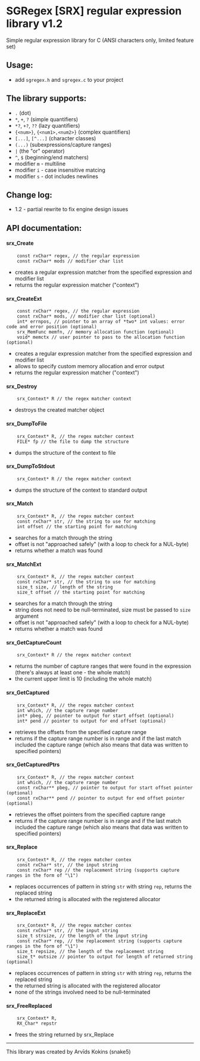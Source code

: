 # SGRegex [SRX] regular expression library v1.2
Simple regular expression library for C (ANSI characters only, limited feature set)

## Usage:

- add `sgregex.h` and `sgregex.c` to your project

## The library supports:

- `.` (dot)
- `*`, `+`, `?` (simple quantifiers)
- `*?`, `+?`, `??` (lazy quantifiers)
- `{<num>}`, `{<num1>,<num2>}` (complex quantifiers)
- `[...]`, `[^...]` (character classes)
- `(...)` (subexpressions/capture ranges)
- `|` (the "or" operator)
- `^`, `$` (beginning/end matchers)
- modifier `m` - multiline
- modifier `i` - case insensitive matcing
- modifier `s` - dot includes newlines

## Change log:

- 1.2 - partial rewrite to fix engine design issues

## API documentation:

#### srx_Create
		const rxChar* regex, // the regular expression
		const rxChar* mods // modifier char list

- creates a regular expression matcher from the specified expression and modifier list
- returns the regular expression matcher ("context")

#### srx_CreateExt
		const rxChar* regex, // the regular expression
		const rxChar* mods, // modifier char list (optional)
		int* errnpos, // pointer to an array of *two* int values: error code and error position (optional)
		srx_MemFunc memfn, // memory allocation function (optional)
		void* memctx // user pointer to pass to the allocation function (optional)

- creates a regular expression matcher from the specified expression and modifier list
- allows to specify custom memory allocation and error output
- returns the regular expression matcher ("context")

#### srx_Destroy
		srx_Context* R // the regex matcher context

- destroys the created matcher object

#### srx_DumpToFile
		srx_Context* R, // the regex matcher context
		FILE* fp // the file to dump the structure

- dumps the structure of the context to file

#### srx_DumpToStdout
		srx_Context* R // the regex matcher context

- dumps the structure of the context to standard output

#### srx_Match
		srx_Context* R, // the regex matcher context
		const rxChar* str, // the string to use for matching
		int offset // the starting point for matching

- searches for a match through the string
- offset is not "approached safely" (with a loop to check for a NUL-byte)
- returns whether a match was found

#### srx_MatchExt
		srx_Context* R, // the regex matcher context
		const rxChar* str, // the string to use for matching
		size_t size, // length of the string
		size_t offset // the starting point for matching

- searches for a match through the string
- string does not need to be null-terminated, size must be passed to `size` argument
- offset is not "approached safely" (with a loop to check for a NUL-byte)
- returns whether a match was found

#### srx_GetCaptureCount
		srx_Context* R // the regex matcher context

- returns the number of capture ranges that were found in the expression (there's always at least one - the whole match)
- the current upper limit is 10 (including the whole match)

#### srx_GetCaptured
		srx_Context* R, // the regex matcher context
		int which, // the capture range number
		int* pbeg, // pointer to output for start offset (optional)
		int* pend // pointer to output for end offset (optional)

- retrieves the offsets from the specified capture range
- returns if the capture range number is in range and if the last match included the capture range (which also means that data was written to specified pointers)

#### srx_GetCapturedPtrs
		srx_Context* R, // the regex matcher context
		int which, // the capture range number
		const rxChar** pbeg, // pointer to output for start offset pointer (optional)
		const rxChar** pend // pointer to output for end offset pointer (optional)

- retrieves the offset pointers from the specified capture range
- returns if the capture range number is in range and if the last match included the capture range (which also means that data was written to specified pointers)

#### srx_Replace
		srx_Context* R, // the regex matcher contex
		const rxChar* str, // the input string
		const rxChar* rep // the replacement string (supports capture ranges in the form of "\1")

- replaces occurrences of pattern in string `str` with string `rep`, returns the replaced string
- the returned string is allocated with the registered allocator

#### srx_ReplaceExt
		srx_Context* R, // the regex matcher contex
		const rxChar* str, // the input string
		size_t strsize, // the length of the input string
		const rxChar* rep, // the replacement string (supports capture ranges in the form of "\1")
		size_t repsize, // the length of the replacement string
		size_t* outsize // pointer to output for length of returned string (optional)

- replaces occurrences of pattern in string `str` with string `rep`, returns the replaced string
- the returned string is allocated with the registered allocator
- none of the strings involved need to be null-terminated

#### srx_FreeReplaced
		srx_Context* R,
		RX_Char* repstr

- frees the string returned by srx_Replace

---

This library was created by Arvīds Kokins (snake5)

